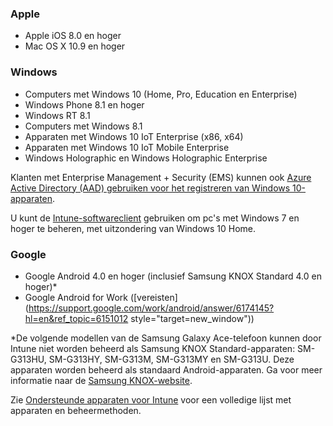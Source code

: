 

### <a name="apple"></a>Apple
  - Apple iOS 8.0 en hoger
  - Mac OS X 10.9 en hoger

### <a name="windows"></a>Windows
  - Computers met Windows 10 (Home, Pro, Education en Enterprise)
  - Windows Phone 8.1 en hoger
  - Windows RT 8.1
  - Computers met Windows 8.1
  - Apparaten met Windows 10 IoT Enterprise (x86, x64)
  - Apparaten met Windows 10 IoT Mobile Enterprise
  - Windows Holographic en Windows Holographic Enterprise

  Klanten met Enterprise Management + Security (EMS) kunnen ook [Azure Active Directory (AAD) gebruiken voor het registreren van Windows 10-apparaten](/intune/deploy-use/set-up-windows-device-management-with-microsoft-intune#azure-active-directory-enrollment).

  U kunt de [Intune-softwareclient](https://docs.microsoft.com/intune/deploy-use/manage-windows-pcs-with-microsoft-intune) gebruiken om pc's met Windows 7 en hoger te beheren, met uitzondering van Windows 10 Home.

### <a name="google"></a>Google
- Google Android 4.0 en hoger (inclusief Samsung KNOX Standard 4.0 en hoger)*
- Google Android for Work ([vereisten](https://support.google.com/work/android/answer/6174145?hl=en&ref_topic=6151012 style="target=new_window"))

*De volgende modellen van de Samsung Galaxy Ace-telefoon kunnen door Intune niet worden beheerd als Samsung KNOX Standard-apparaten: SM-G313HU, SM-G313HY, SM-G313M, SM-G313MY en SM-G313U. Deze apparaten worden beheerd als standaard Android-apparaten. Ga voor meer informatie naar de [Samsung KNOX-website](https://www.samsungknox.com/en).

Zie [Ondersteunde apparaten voor Intune](https://docs.microsoft.com/intune/get-started/what-to-know-before-you-start-microsoft-intune#intune-supported-devices) voor een volledige lijst met apparaten en beheermethoden.
